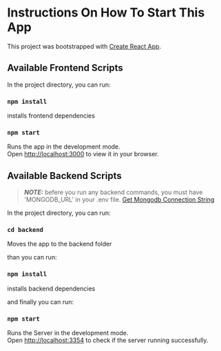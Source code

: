 # Instructions On How To Start This App

This project was bootstrapped with [Create React App](https://github.com/facebook/create-react-app).

## Available Frontend Scripts

In the project directory, you can run:

### `npm install`

installs frontend dependencies

### `npm start`

Runs the app in the development mode.\
Open [http://localhost:3000](http://localhost:3000) to view it in your browser.

## Available Backend Scripts

> **_NOTE:_** befere you run any backend commands, you must have 'MONGODB_URL' in your .env file. [Get Mongodb Connection String](https://www.mongodb.com/docs/guides/atlas/connection-string/)

In the project directory, you can run:

### `cd backend`

Moves the app to the backend folder

than you can run:

### `npm install`

installs backend dependencies

and finally you can run:

### `npm start`

Runs the Server in the development mode.\
Open [http://localhost:3354](http://localhost:3354) to check if the server running successfully.
